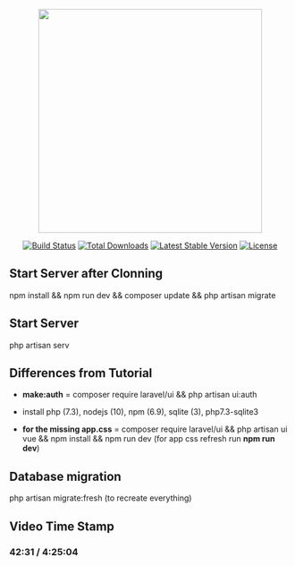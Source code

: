 <p align="center"><img src="https://res.cloudinary.com/dtfbvvkyp/image/upload/v1566331377/laravel-logolockup-cmyk-red.svg" width="400"></p>

<p align="center">
<a href="https://travis-ci.org/laravel/framework"><img src="https://travis-ci.org/laravel/framework.svg" alt="Build Status"></a>
<a href="https://packagist.org/packages/laravel/framework"><img src="https://poser.pugx.org/laravel/framework/d/total.svg" alt="Total Downloads"></a>
<a href="https://packagist.org/packages/laravel/framework"><img src="https://poser.pugx.org/laravel/framework/v/stable.svg" alt="Latest Stable Version"></a>
<a href="https://packagist.org/packages/laravel/framework"><img src="https://poser.pugx.org/laravel/framework/license.svg" alt="License"></a>
</p>

## Start Server after Clonning

npm install && npm run dev && composer update && php artisan migrate

## Start Server

php artisan serv

## Differences from Tutorial

- <b>make:auth</b> = composer require laravel/ui && php artisan ui:auth

- install php (7.3), nodejs (10), npm (6.9), sqlite (3), php7.3-sqlite3

- <b>for the missing app.css</b> = composer require laravel/ui && php artisan ui vue && npm install && npm run dev (for app css refresh run <b>npm run dev</b>)

## Database migration

php artisan migrate:fresh (to recreate everything)

## Video Time Stamp

### 42:31 / 4:25:04
